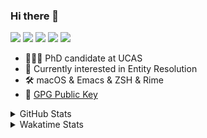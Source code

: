 ### Hi there 👋

[![](https://img.shields.io/badge/-Email-325180?logo=maildotru&logoColor=white&style=flat-square)](mailto:hi@wang.tianshu.me)
[![](https://img.shields.io/badge/-GitHub-black?logo=GitHub&style=flat-square)](https://github.com/tshu-w)
[![](https://img.shields.io/badge/-Telegram-26a5e4?labelColor=fafafa&logo=telegram&style=flat-square)](https://t.me/tshu_w) 
[![](https://img.shields.io/badge/-Twitter-1da1f2?logo=Twitter&logoColor=white&style=flat-square)](https://twitter.com/tshu_w)
[![](https://komarev.com/ghpvc/?username=tshu-w&color=blueviolet&style=flat-square)]()



- 🧑🏻‍🎓 PhD candidate at UCAS
- 🔭 Currently interested in Entity Resolution
- 🛠 macOS & Emacs & ZSH & Rime
- 🔑 [GPG Public Key](https://github.com/tshu-w/dotfiles/blob/main/config/gnupg/public.asc)

<details>

<summary>GitHub Stats</summary>

![Tianshu's GitHub stats](https://github-readme-stats.vercel.app/api?username=tshu-w&show_icons=true&theme=buefy&count_private=true)
  
</details>


<details>
  <summary>Wakatime Stats</summary>

  Currently, files accessed by tramp cannot be tracked by wakatime, see https://github.com/wakatime/wakatime-mode/issues/27
  <br>
  
<!--START_SECTION:waka-->
![Code Time](http://img.shields.io/badge/Code%20Time-6%2C378%20hrs%2012%20mins-blue)

**I'm a Night 🦉** 

```text
🌞 Morning                259 commits         ██░░░░░░░░░░░░░░░░░░░░░░░   09.69 % 
🌆 Daytime                944 commits         █████████░░░░░░░░░░░░░░░░   35.32 % 
🌃 Evening                1178 commits        ███████████░░░░░░░░░░░░░░   44.07 % 
🌙 Night                  292 commits         ███░░░░░░░░░░░░░░░░░░░░░░   10.92 % 
```
📅 **I'm Most Productive on Tuesday** 

```text
Monday                   456 commits         ████░░░░░░░░░░░░░░░░░░░░░   17.06 % 
Tuesday                  702 commits         ███████░░░░░░░░░░░░░░░░░░   26.26 % 
Wednesday                366 commits         ███░░░░░░░░░░░░░░░░░░░░░░   13.69 % 
Thursday                 165 commits         ██░░░░░░░░░░░░░░░░░░░░░░░   06.17 % 
Friday                   491 commits         █████░░░░░░░░░░░░░░░░░░░░   18.37 % 
Saturday                 335 commits         ███░░░░░░░░░░░░░░░░░░░░░░   12.53 % 
Sunday                   158 commits         █░░░░░░░░░░░░░░░░░░░░░░░░   05.91 % 
```


📊 **This Week I Spent My Time On** 

```text
💬 Programming Languages: 
sh                       15 hrs 19 mins      █████████████████████████   100.00 % 

🔥 Editors: 
Zsh                      15 hrs 19 mins      █████████████████████████   100.00 % 

🐱‍💻 Projects: 
Terminal                 7 hrs 59 mins       █████████████░░░░░░░░░░░░   52.20 % 
lit-arkent               6 hrs 8 mins        ██████████░░░░░░░░░░░░░░░   40.13 % 
Homebrew                 20 mins             █░░░░░░░░░░░░░░░░░░░░░░░░   02.23 % 
homebrew-malt            18 mins             ░░░░░░░░░░░░░░░░░░░░░░░░░   01.97 % 
ChatGPT                  10 mins             ░░░░░░░░░░░░░░░░░░░░░░░░░   01.19 % 

💻 Operating System: 
Mac                      7 hrs 52 mins       █████████████░░░░░░░░░░░░   51.35 % 
Linux                    7 hrs 27 mins       ████████████░░░░░░░░░░░░░   48.65 % 
```

**I Mostly Code in Python** 

```text
Python                   18 repos            █████████░░░░░░░░░░░░░░░░   36.73 % 
Emacs Lisp               10 repos            █████░░░░░░░░░░░░░░░░░░░░   20.41 % 
Ruby                     3 repos             ██░░░░░░░░░░░░░░░░░░░░░░░   06.12 % 
Jupyter Notebook         2 repos             █░░░░░░░░░░░░░░░░░░░░░░░░   04.08 % 
TeX                      2 repos             █░░░░░░░░░░░░░░░░░░░░░░░░   04.08 % 
```




 Last Updated on 10/04/2023 08:13:13 UTC
<!--END_SECTION:waka-->
</details>
